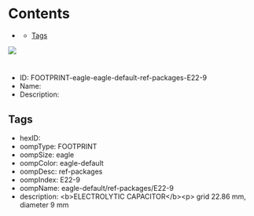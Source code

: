 



Contents
========

* [](#)
	* [Tags](#tags)
  
![][im]
# 

- ID: FOOTPRINT-eagle-eagle-default-ref-packages-E22-9
- Name: 
- Description: 

## Tags

- hexID: 
- oompType: FOOTPRINT
- oompSize: eagle
- oompColor: eagle-default
- oompDesc: ref-packages
- oompIndex: E22-9
- oompName: eagle-default/ref-packages/E22-9
- description: &lt;b&gt;ELECTROLYTIC CAPACITOR&lt;/b&gt;&lt;p&gt;&#xD;
grid 22.86 mm, diameter 9 mm



[im]: image.png
